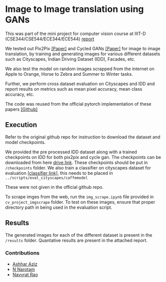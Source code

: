 
# Image to Image translation using GANs

This was part of the mini project for computer vision course at IIIT-D (CSE344/CSE544/ECE344/ECE544) [report](https://drive.google.com/file/d/1t-vtcXCr-0lj1pxurVkFrQnplhXVRWHz/view?usp=drive_link)

We tested out Pix2Pix [[Paper]](https://arxiv.org/abs/1611.07004) and Cycled GANs [[Paper]](https://arxiv.org/abs/1703.10593) for image to image translation, by training and generating images for various different datasets such as Cityscapes, Indian Driving Dataset (IDD), Facades, etc. 

We also test the model on random images scrapped from the internet on Apple to Orange, Horse to Zebra and Summer to Winter tasks. 

Further, we perform cross dataset evaluation on Cityscapes and IDD and report results on metrics such as mean pixel accuracy, mean class accuracy, etc. 

The code was reused from the official pytorch implementation of these papers  [[Github]](https://github.com/junyanz/pytorch-CycleGAN-and-pix2pix)
## Execution

Refer to the original github repo for instruction to download the dataset and model checkpoints. 

We provided the pre processed IDD dataset along with a trained checkpoints on IDD for both pix2pix and cycle gan. The checkpoints can be downloaded from here [drive link](https://drive.google.com/drive/folders/1vhpKfG1oPiBLbFeO2i5QGTyHoWmbqHfz?usp=sharing). These checkpoints should be put in ```/checkpoints``` folder. We also train a classifier on cityscapes dataset for evaluation [[classifier link]](https://drive.google.com/file/d/1sldVGqclsgOFHXSZngFfQeEldHSXZsEi/view?usp=drive_link), this needs to be placed in ```../scripts/eval_cityscapes/caffemodel```


These were not given in the official github repo.

To scrape imges from the web, run the ```img_scrape.ipynb``` file provided in ```cv_project_imgscrape``` folder. To test on these images, ensure that proper directory path in being used in the evaluation script. 

## Results
The generated images for each of the different dataset is present in the ```/results``` folder. Quantative results are present in the attached report.

### Contributions
- [Ashhar Aziz](https://github.com/Ashh-Z)
- [N Narotam](https://github.com/greasyfinger)
- [Navvrat Rao](https://github.com/navvrat)

